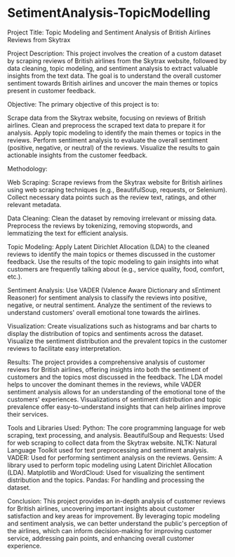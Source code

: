 # SetimentAnalysis-TopicModelling
Project Title: Topic Modeling and Sentiment Analysis of British Airlines Reviews from Skytrax

Project Description:
This project involves the creation of a custom dataset by scraping reviews of British airlines from the Skytrax website, followed by data cleaning, topic modeling, and sentiment analysis to extract valuable insights from the text data. The goal is to understand the overall customer sentiment towards British airlines and uncover the main themes or topics present in customer feedback.

Objective:
The primary objective of this project is to:

Scrape data from the Skytrax website, focusing on reviews of British airlines.
Clean and preprocess the scraped text data to prepare it for analysis.
Apply topic modeling to identify the main themes or topics in the reviews.
Perform sentiment analysis to evaluate the overall sentiment (positive, negative, or neutral) of the reviews.
Visualize the results to gain actionable insights from the customer feedback.

Methodology:

Web Scraping:
Scrape reviews from the Skytrax website for British airlines using web scraping techniques (e.g., BeautifulSoup, requests, or Selenium).
Collect necessary data points such as the review text, ratings, and other relevant metadata.

Data Cleaning:
Clean the dataset by removing irrelevant or missing data.
Preprocess the reviews by tokenizing, removing stopwords, and lemmatizing the text for efficient analysis.

Topic Modeling:
Apply Latent Dirichlet Allocation (LDA) to the cleaned reviews to identify the main topics or themes discussed in the customer feedback.
Use the results of the topic modeling to gain insights into what customers are frequently talking about (e.g., service quality, food, comfort, etc.).

Sentiment Analysis:
Use VADER (Valence Aware Dictionary and sEntiment Reasoner) for sentiment analysis to classify the reviews into positive, negative, or neutral sentiment.
Analyze the sentiment of the reviews to understand customers' overall emotional tone towards the airlines.

Visualization:
Create visualizations such as histograms and bar charts to display the distribution of topics and sentiments across the dataset.
Visualize the sentiment distribution and the prevalent topics in the customer reviews to facilitate easy interpretation.

Results:
The project provides a comprehensive analysis of customer reviews for British airlines, offering insights into both the sentiment of customers and the topics most discussed in the feedback.
The LDA model helps to uncover the dominant themes in the reviews, while VADER sentiment analysis allows for an understanding of the emotional tone of the customers' experiences.
Visualizations of sentiment distribution and topic prevalence offer easy-to-understand insights that can help airlines improve their services.

Tools and Libraries Used:
Python: The core programming language for web scraping, text processing, and analysis.
BeautifulSoup and Requests: Used for web scraping to collect data from the Skytrax website.
NLTK: Natural Language Toolkit used for text preprocessing and sentiment analysis.
VADER: Used for performing sentiment analysis on the reviews.
Gensim: A library used to perform topic modeling using Latent Dirichlet Allocation (LDA).
Matplotlib and WordCloud: Used for visualizing the sentiment distribution and the topics.
Pandas: For handling and processing the dataset.

Conclusion:
This project provides an in-depth analysis of customer reviews for British airlines, uncovering important insights about customer satisfaction and key areas for improvement. By leveraging topic modeling and sentiment analysis, we can better understand the public's perception of the airlines, which can inform decision-making for improving customer service, addressing pain points, and enhancing overall customer experience.
